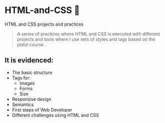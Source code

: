 # HTML-and-CSS 🦊
HTML and CSS projects and practices

>A series of practices where HTML and CSS is executed with different projects and tools where I use sets of styles and tags based on the platzi course .

## It is evidenced:
* The basic structure
* Tags for:
	* Images 
	* Forms 
	* Size
* Responsive design 
* Semantics 
* First steps of Web Developer 
* Different challenges using HTML and CSS

